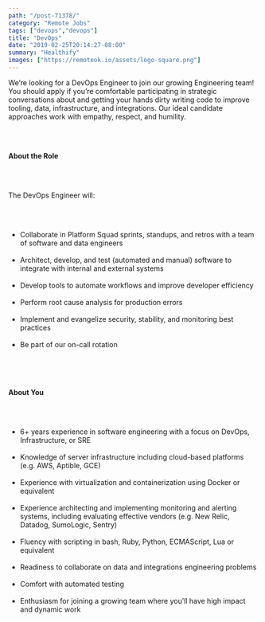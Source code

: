 ```yaml
---
path: "/post-71378/"
category: "Remote Jobs"
tags: ["devops","devops"]
title: "DevOps"
date: "2019-02-25T20:14:27-08:00"
summary: "Healthify"
images: ["https://remoteok.io/assets/logo-square.png"]
---
```


<p>We&rsquo;re looking for a DevOps Engineer to join our growing Engineering team! You should apply if you&rsquo;re comfortable participating in strategic conversations about and getting your hands dirty writing code to improve tooling, data, infrastructure, and integrations. Our ideal candidate approaches work with empathy, respect, and humility.</p><br /><br /><p><strong>About the Role</strong></p><br /><br /><p>The DevOps Engineer will:</p><br /><ul><br /><li>Collaborate in Platform Squad sprints, standups, and retros with a team of software and data engineers</li><br /><li>Architect, develop, and test (automated and manual) software to integrate with internal and external systems</li><br /><li>Develop tools to automate workflows and improve developer efficiency</li><br /><li>Perform root cause analysis for production errors</li><br /><li>Implement and evangelize security, stability, and monitoring best practices</li><br /><li>Be part of our on-call rotation</li><br /></ul><br /><br /><p><strong>About You</strong></p><br /><ul><br /><li>6+ years experience in software engineering with a focus on DevOps, Infrastructure, or SRE</li><br /><li>Knowledge of server infrastructure including cloud-based platforms (e.g. AWS, Aptible, GCE)</li><br /><li>Experience with virtualization and containerization using Docker or equivalent</li><br /><li>Experience architecting and implementing monitoring and alerting systems, including evaluating effective vendors (e.g. New Relic, Datadog, SumoLogic, Sentry)</li><br /><li>Fluency with scripting in bash, Ruby, Python, ECMAScript, Lua or equivalent</li><br /><li>Readiness to collaborate on data and integrations engineering problems</li><br /><li>Comfort with automated testing</li><br /><li>Enthusiasm for joining a growing team where you&rsquo;ll have high impact and dynamic work</li><br /></ul>
